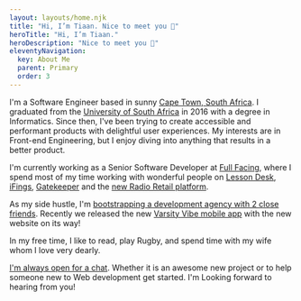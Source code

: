 ```yaml
---
layout: layouts/home.njk
title: "Hi, I’m Tiaan. Nice to meet you 👋"
heroTitle: "Hi, I’m Tiaan."
heroDescription: "Nice to meet you 👋"
eleventyNavigation:
  key: About Me
  parent: Primary
  order: 3
---
```


I'm a Software Engineer based in sunny [Cape Town, South Africa](https://www.capetown.travel/). I graduated from the [University of South Africa](https://www.unisa.ac.za/) in 2016 with a degree in Informatics. Since then, I've been trying to create accessible and performant products with delightful user experiences. My interests are in Front-end Engineering, but I enjoy diving into anything that results in a better product.

I'm currently working as a Senior Software Developer at [Full Facing](https://www.fullfacing.com/), where I spend most of my time working with wonderful people on [Lesson Desk](https://www.lessondesk.com/), [iFings](http://ifings.com/), [Gatekeeper](https://gatekeeper.fullfacing.com/) and the [new Radio Retail platform](http://www.zapop.com/service/radioretail/).

As my side hustle, I'm [bootstrapping a development agency with 2 close friends](https://www.andcru.io/). Recently we released the new [Varsity Vibe mobile app](https://play.google.com/store/apps/details?id=com.varsityvibeapp) with the new website on its way!

In my free time, I like to read, play Rugby, and spend time with my wife whom I love very dearly.

[I'm always open for a chat](/contact). Whether it is an awesome new project or to help someone new to Web development get started. I'm Looking forward to hearing from you!
